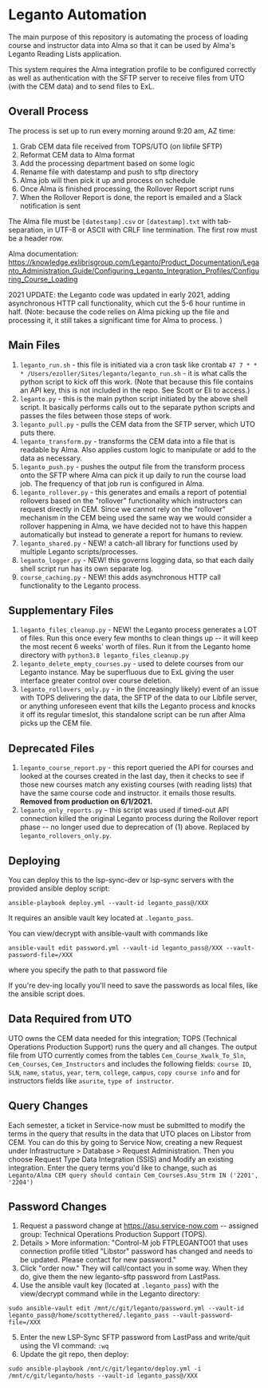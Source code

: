 # Leganto Automation
The main purpose of this repository is automating the process of loading course and instructor data into Alma so that it can be used by Alma's Leganto Reading Lists application.

This system requires the Alma integration profile to be configured correctly as well as authentication with the SFTP server to receive files from UTO (with the CEM data) and to send files to ExL.

## Overall Process
The process is set up to run every morning around 9:20 am, AZ time:
1. Grab CEM data file received from TOPS/UTO (on libfile SFTP)
2. Reformat CEM data to Alma format
3. Add the processing department based on some logic
4. Rename file with datestamp and push to sftp directory
5. Alma job will then pick it up and process on schedule
6. Once Alma is finished processing, the Rollover Report script runs
7. When the Rollover Report is done, the report is emailed and a Slack notification is sent

The Alma file must be `[datestamp].csv` or `[datestamp].txt` with tab-separation, in UTF-8 or ASCII with CRLF line termination. The first row must be a header row.

Alma documentation: https://knowledge.exlibrisgroup.com/Leganto/Product_Documentation/Leganto_Administration_Guide/Configuring_Leganto_Integration_Profiles/Configuring_Course_Loading

2021 UPDATE: the Leganto code was updated in early 2021, adding asynchronous HTTP call functionality, which cut the 5-6 hour runtime in half. (Note: because the code relies on Alma picking up the file and processing it, it still takes a significant time for Alma to process. )


## Main Files
1. `leganto_run.sh` - this file is initiated via a cron task like crontab `47 7 * * * /Users/ezoller/Sites/leganto/leganto_run.sh` - it is what calls the python script to kick off this work. (Note that because this file contains an API key, this is not included in the repo. See Scott or Eli to access.)
2. `leganto.py` - this is the main python script initiated by the above shell script. It basically performs calls out to the separate python scripts and passes the files between those steps of work.
3. `leganto_pull.py` - pulls the CEM data from the SFTP server, which UTO puts there.
4. `leganto_transform.py` - transforms the CEM data into a file that is readable by Alma. Also applies custom logic to manipulate or add to the data as necessary.
5. `leganto_push.py` - pushes the output file from the transform process onto the SFTP where Alma can pick it up daily to run the course load job. The frequency of that job run is configured in Alma.
6. `leganto_rollover.py` - this generates and emails a report of potential rollovers based on the "rollover" functionality which instructors can request directly in CEM. Since we cannot rely on the "rollover" mechanism in the CEM being used the same way we would consider a rollover happening in Alma, we have decided not to have this happen automatically but instead to generate a report for humans to review.
7. `leganto_shared.py` - NEW! a catch-all library for functions used by multiple Leganto scripts/processes.
8. `leganto_logger.py` - NEW! this governs logging data, so that each daily shell script run has its own separate log.
9. `course_caching.py` - NEW! this adds asynchronous HTTP call functionality to the Leganto process.


## Supplementary Files
1. `leganto_files_cleanup.py` - NEW! the Leganto process generates a LOT of files. Run this once every few months to clean things up -- it will keep the most recent 6 weeks' worth of files. Run it from the Leganto home directory with `python3.8 leganto_files_cleanup.py`
2. `leganto_delete_empty_courses.py` - used to delete courses from our Leganto instance. May be superfluous due to ExL giving the user interface greater control over course deletion.
3. `leganto_rollovers_only.py` - in the (increasingly likely) event of an issue with TOPS delivering the data, the SFTP of the data to our Libfile server, or anything unforeseen event that kills the Leganto process and knocks it off its regular timeslot, this standalone script can be run after Alma picks up the CEM file.


## Deprecated Files
1. `leganto_course_report.py` - this report queried the API for courses and looked at the courses created in the last day, then it checks to see if those new courses match any existing courses (with reading lists) that have the same course code and instructor. it emails those results. **Removed from production on 6/1/2021.**
2. `leganto_only_reports.py` - this script was used if timed-out API connection killed the original Leganto process during the Rollover report phase -- no longer used due to deprecation of (1) above. Replaced by `leganto_rollovers_only.py`.


## Deploying
You can deploy this to the lsp-sync-dev or lsp-sync servers with the provided ansible deploy script:
```
ansible-playbook deploy.yml --vault-id leganto_pass@/XXX
```

It requires an ansible vault key located at `.leganto_pass`.

You can view/decrypt with ansible-vault with commands like
```
ansible-vault edit password.yml --vault-id leganto_pass@/XXX --vault-password-file=/XXX
```
where you specify the path to that password file

If you're dev-ing locally you'll need to save the passwords as local files, like the ansible script does.


## Data Required from UTO
UTO owns the CEM data needed for this integration; TOPS (Technical Operations Production Support) runs the query and all changes. The output file from UTO currently comes from the tables `Cem_Course_Xwalk_To_Sln`, `Cem_Courses`, `Cem_Instructors` and includes the following fields: `course ID`, `SLN`, `name`, `status`, `year`, `term`, `college`, `campus`, `copy course info` and for instructors fields like `asurite`, `type of instructor`.


## Query Changes
Each semester, a ticket in Service-now must be submitted to modify the terms in the query that results in the data that UTO places on Libstor from CEM. You can do this by going to Service Now, creating a new Request under Infrastructure > Database > Request Administration. Then you choose Request Type Data Integration (SSIS) and Modify an existing integration. Enter the query terms you'd like to change, such as `Leganto/Alma CEM query should contain Cem_Courses.Asu_Strm IN ('2201', '2204')`


## Password Changes
1. Request a password change at https://asu.service-now.com -- assigned group: Technical Operations Production Support (TOPS).
2. Details > More information: "Control-M job FTPLEGANTO01 that uses connection profile titled "Libstor" password has changed and needs to be updated. Please contact for new password."
3. Click "order now." They will call/contact you in some way. When they do, give them the new leganto-sftp password from LastPass.
4. Use the ansible vault key (located at `.leganto_pass`) with the view/decrypt command while in the Leganto directory:
```
sudo ansible-vault edit /mnt/c/git/leganto/password.yml --vault-id leganto_pass@/home/scottythered/.leganto_pass --vault-password-file=/XXX
```
5. Enter the new LSP-Sync SFTP password from LastPass and write/quit using the VI command: `:wq`
6. Update the git repo, then deploy:
```
sudo ansible-playbook /mnt/c/git/leganto/deploy.yml -i /mnt/c/git/leganto/hosts --vault-id leganto_pass@/XXX
```
